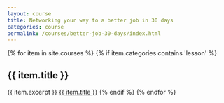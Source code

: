```yaml
---
layout: course
title: Networking your way to a better job in 30 days
categories: course
permalink: /courses/better-job-30-days/index.html
---
```



{% for item in site.courses %}
{% if item.categories contains 'lesson' %}
## {{ item.title }}
{{ item.excerpt }}
<a href="{{ item.url }}">{{ item.title }}</a>
{% endif %}
{% endfor %}
